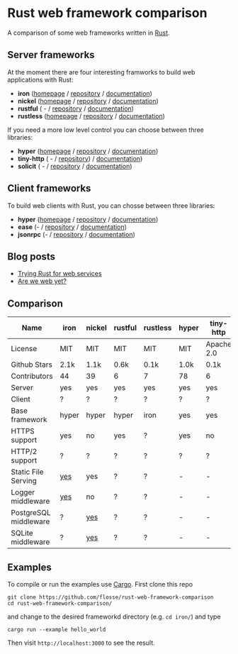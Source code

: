 # Rust web framework comparison

A comparison of some web frameworks written in [Rust](https://rustlang.org).

## Server frameworks

At the moment there are four interesting framworks to build web applications
with Rust:

- **iron**     ([homepage](http://ironframework.io/) / [repository](https://github.com/iron/iron/)            / [documentation](http://ironframework.io/doc/iron/))
- **nickel**   ([homepage](http://nickel.rs/)        / [repository](https://github.com/nickel-org/nickel.rs/) / [documentation](http://docs.nickel.rs/nickel/))
- **rustful**  ( -                                   / [repository](https://github.com/Ogeon/rustful)         / [documentation](http://ogeon.github.io/docs/rustful/master/rustful/))
- **rustless** ([homepage](http://rustless.org/)     / [repository](https://github.com/rustless/rustless)     / [documentation](http://rustless.org/rustless/doc/rustless/))

If you need a more low level control you can choose between three libraries:

- **hyper**     ([homepage](http://hyper.rs/) / [repository](https://github.com/hyperium/hyper)      / [documentation](http://hyper.rs/hyper/hyper/))
- **tiny-http** ( -                           / [repository](https://github.com/frewsxcv/tiny-http)) / [documentation](http://frewsxcv.github.io/tiny-http/tiny_http/index.html))
- **solicit**   ( -                           / [repository](https://github.com/mlalic/solicit)      / [documentation](https://mlalic.github.io/solicit/solicit/index.html))

## Client frameworks

To build web clients with Rust, you can chosse between three libraries:

- **hyper**   ([homepage](http://hyper.rs/) / [repository](https://github.com/hyperium/hyper)          / [documentation](http://hyper.rs/hyper/hyper/))
- **ease**    (-                            / [repository](https://github.com/SimonPersson/ease)       / [documentation](http://simonpersson.github.io/ease/))
- **jsonrpc** (-                            / [repository](https://github.com/apoelstra/rust-jsonrpc/) / [documentation](https://www.wpsoftware.net/rustdoc/jsonrpc/))

## Blog posts

- [Trying Rust for web services](https://blog.wearewizards.io/trying-rust-for-web-services)
- [Are we web yet?](http://arewewebyet.com/)

## Comparison

|                  Name | iron                                  | nickel                                                | rustful   | rustless  | hyper  | tiny-http  | solicit | ease  | jsonrpc  |
| --------------------- | ------------------------------------- | ----------------------------------------------------- | --------- | --------- |------- | ---------- | ------- | ----- | -------  |
|               License | MIT                                   | MIT                                                   | MIT       | MIT       | MIT    | Apache 2.0 | MIT     | MIT   | CC0-1.0  |
|          Github Stars | 2.1k                                  | 1.1k                                                  | 0.6k      | 0.1k      | 1.0k   | 0.1k       | 0.1k    | 0.05k | 0k       |
|          Contributors | 44                                    | 39                                                    | 6         | 7         | 78     | 6          | 2       | 2     | 1        |
|                Server | yes                                   | yes                                                   | yes       | yes       | yes    | yes        | yes     | no    | no       |
|                Client | ?                                     | ?                                                     | ?         | ?         | ?      | ?          | yes     | yes   | yes      |
|        Base framework | hyper                                 | hyper                                                 | hyper     | iron      | yes    | yes        | -       | hyper | hyper    |
|         HTTPS support | yes                                   | no                                                    | yes       | ?         | yes    | no         | -       | -     | -        |
|        HTTP/2 support | ?                                     | ?                                                     | ?         | ?         | ?      | ?          | yes     | ?     | ?        |
|   Static File Serving | [yes](https://github.com/iron/static) | yes                                                   | ?         | ?         | -      | -          | -       | -     | -        |
|     Logger middleware | [yes](https://github.com/iron/logger) | no                                                    | ?         | ?         | -      | -          | -       | -     | -        |
| PostgreSQL middleware | ?                                     | [yes](https://github.com/nickel-org/nickel-postgres)  | ?         | ?         | -      | -          | -       | -     | -        |
|     SQLite middleware | ?                                     | [yes](https://github.com/flosse/nickel-sqlite)        | ?         | ?         | -      | -          | -       | -     | -        |

## Examples

To compile or run the examples use [Cargo](https://github.com/rust-lang/cargo).
First clone this repo

    git clone https://github.com/flosse/rust-web-framework-comparison
    cd rust-web-framework-comparison/

and change to the desired frameworkd directory (e.g. `cd iron/`) and type

    cargo run --example hello_world

Then visit `http://localhost:3000` to see the result.
